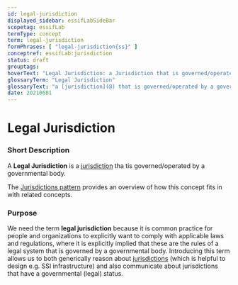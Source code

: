 ```yaml
---
id: legal-jurisdiction
displayed_sidebar: essifLabSideBar
scopetag: essifLab
termType: concept
term: legal-jurisdiction
formPhrases: [ "legal-jurisdiction{ss}" ]
conceptref: essifLab:jurisdiction
status: draft
grouptags:
hoverText: "Legal Jurisdiction: a Jurisdiction that is governed/operated by a governmental body."
glossaryTerm: "Legal Jurisdiction"
glossaryText: "a [jurisdiction](@) that is governed/operated by a governmental body."
date: 20210601
---
```


# Legal Jurisdiction

### Short Description

A **Legal Jurisdiction** is a [jurisdiction](@) tha tis governed/operated by a governmental body.

The [Jurisdictions pattern](pattern-jurisdiction@) provides an overview of how this concept fits in with related concepts.

### Purpose

We need the term **legal jurisdiction** because it is common practice for people and organizations to explicitly want to comply with applicable laws and regulations, where it is explicitly implied that these are the rules of a legal system that is governed by a governmental body. Introducing this term allows us to both generically reason about [jurisdictions](@) (which is helpful to design e.g. SSI infrastructure) and also communicate about jurisdictions that have a governmental (legal) status.